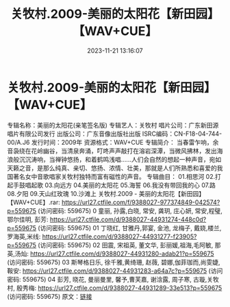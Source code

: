 ﻿---
title: 关牧村.2009-美丽的太阳花【新田园】【WAV+CUE】
date: 2023-11-21 13:16:07
categories: WAV车载音乐、镜像
tags: 华语中文
---
# 关牧村.2009-美丽的太阳花【新田园】【WAV+CUE】

专辑名称：美丽的太阳花(亲笔签名版)
专辑艺人：关牧村
唱片公司：广东新田源唱片有限公司发行
出版公司：广东音像出版社出版
ISRC编码：CN-F18-04-744-00/A.J6
发行时间：2009年
资源格式：WAV+CUE
专辑简介：
当春雷乍响，余音袅绕在花岭幽谷，当清泉奔涌，叮咚声声敲打在溶岩深潭，当微风拂林，发出海浪般沉沉涛响，当禅钟悠扬，和着鹤鸣浅唱......人们会自然的想起一种声音，宛如天籁之音，是那么纯真、亲切、悠扬、浓情、壮美，那就是人们所熟悉和喜爱的我国著名女中音歌唱家关牧村独特而富有磁性的声音。
专辑曲目：
01.相思河
02.打起手鼓唱起歌
03.向远方
04.美丽的太阳花
05.海誓
06.我没有带回我的心
07.路
08.夕阳
09.天山红玫瑰
10.沙滩上
关牧村.2009 - 美丽的太阳花【新田园】【WAV+CUE】.rar: https://url27.ctfile.com/f/9388027-977374849-042574?p=559675
(访问密码: 559675)
0 童丽, 孙露,白晓, 常安, 龚玥, 庄心妍, 常安,程璧,鄂尔佳明, 彭芳: https://url27.ctfile.com/d/9388027-44931274-448c0d?p=559675
(访问密码: 559675)
01 丁晓红, 甘雅丹,郭宴, 金池, 龙梅子, 戴娆,楼兰, 罗海英,米线: https://url27.ctfile.com/d/9388027-44931277-f23905?p=559675
(访问密码: 559675)
02 田震, 宋祖英, 董文华, 彭丽媛,祖海,毛阿敏, 那英,汤灿: https://url27.ctfile.com/d/9388027-44931280-adab21?p=559675
(访问密码: 559675)
03 斯琴格日乐, 徐千雅,黄绮珊, 赵薇, 碧娜,伽菲珈而,尚雯婕,鞍安: https://url27.ctfile.com/d/9388027-44931283-a64a7c?p=559675
(访问密码: 559675)
04 彭芳, 晓花, 曼丽曼里, 馨予,曹芙嘉, 谢浛露, 周子寒, 古璇,关牧村, 殷秀梅: https://url27.ctfile.com/d/9388027-44931289-33e513?p=559675
(访问密码: 559675)
原文：[链接](https://blog.sina.com.cn/s/blog_1647c7e76010313st.html)